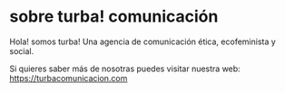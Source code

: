 # sobre turba! comunicación

Hola! somos turba! Una agencia de comunicación ética, ecofeminista y social.

Si quieres saber más de nosotras puedes visitar nuestra web: https://turbacomunicacion.com
